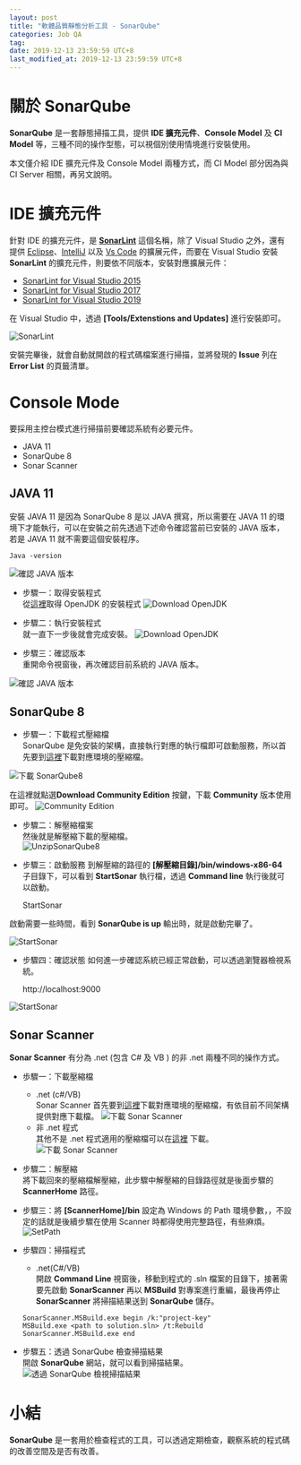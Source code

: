 ```yaml
---
layout: post
title: "軟體品質靜態分析工具 - SonarQube"
categories: Job QA
tag: 
date: 2019-12-13 23:59:59 UTC+8 
last_modified_at: 2019-12-13 23:59:59 UTC+8 
---
```


# 關於 SonarQube 
**SonarQube** 是一套靜態掃描工具，提供 **IDE 擴充元件**、**Console Model** 及 **CI Model** 等，三種不同的操作型態，可以視個別使用情境進行安裝使用。  

本文僅介紹 IDE 擴充元件及 Console Model 兩種方式，而 CI Model 部分因為與 CI Server 相關，再另文說明。

# IDE 擴充元件
針對 IDE 的擴充元件，是 [**SonarLint**][SonarLint] 這個名稱，除了 Visual Studio 之外，還有提供 [Eclipse][InEclipse]、[IntelliJ][InIntelliJ] 以及 [Vs Code][InVsCode] 的擴展元件，而要在 Visual Studio 安裝 **SonarLint** 的擴充元件，則要依不同版本，安裝對應擴展元件：
* [SonarLint for Visual Studio 2015][SonarLintVS2015]
* [SonarLint for Visual Studio 2017][SonarLintVS2017]
* [SonarLint for Visual Studio 2019][SonarLintVS2019]

在 Visual Studio 中，透過 **[Tools/Extenstions and Updates]** 進行安裝即可。

![SonarLint](/assets/SonarQube/SonarLint.png)

安裝完畢後，就會自動就開啟的程式碼檔案進行掃描，並將發現的 **Issue** 列在 **Error List** 的頁籤清單。

# Console Mode
要採用主控台模式進行掃描前要確認系統有必要元件。

* JAVA 11 
* SonarQube 8
* Sonar Scanner

## JAVA 11
安裝 JAVA 11 是因為 SonarQube 8 是以 JAVA 撰寫，所以需要在 JAVA 11 的環境下才能執行，可以在安裝之前先透過下述命令確認當前已安裝的 JAVA 版本，若是 JAVA 11 就不需要這個安裝程序。  

    Java -version

![確認 JAVA 版本](/assets/SonarQube/JavaVersionBeforInstall.png)

* 步驟一：取得安裝程式  
從[這裡][DownloadJava11]取得 OpenJDK 的安裝程式
![Download OpenJDK](/assets/SonarQube/DownloadOpenJDK.png)

* 步驟二：執行安裝程式  
就一直下一步後就會完成安裝。
![Download OpenJDK](/assets/SonarQube/InstallOpenJDKFinish.png)

* 步驟三：確認版本  
重開命令視窗後，再次確認目前系統的 JAVA 版本。

![確認 JAVA 版本](/assets/SonarQube/JavaVersionAfterInstall.png)

## SonarQube 8
* 步驟一：下載程式壓縮檔  
SonarQube 是免安裝的架構，直接執行對應的執行檔即可啟動服務，所以首先要到[這裡][SonarQube8Download]下載對應環境的壓縮檔。

![下載 SonarQube8](/assets/SonarQube/DownloadSonarQube8.png)

在這裡就點選**Download Community Edition** 按鍵，下載 **Community** 版本使用即可。
![Community Edition](/assets/SonarQube/DownloadSonarQube8_1.png)

* 步驟二：解壓縮檔案  
然後就是解壓縮下載的壓縮檔。  
![UnzipSonarQube8](/assets/SonarQube/UnzipSonarQube8.png)

* 步驟三：啟動服務
到解壓縮的路徑的 **[解壓縮目錄]/bin/windows-x86-64** 子目錄下，可以看到 **StartSonar** 執行檔，透過 **Command line** 執行後就可以啟動。

    StartSonar 

啟動需要一些時間，看到 **SonarQube is up** 輸出時，就是啟動完畢了。  

![StartSonar](/assets/SonarQube/StartSonar.png)

* 步驟四：確認狀態
如何進一步確認系統已經正常啟動，可以透過瀏覽器檢視系統。

    http://localhost:9000

![StartSonar](/assets/SonarQube/SonarQubeInitial.png)

## Sonar Scanner
**Sonar Scanner** 有分為 .net (包含 C# 及 VB ) 的非 .net 兩種不同的操作方式。
* 歩驟一：下載壓縮檔
    * .net (c#/VB)  
    Sonar Scanner 首先要到[這裡][SonarScannerDownloadDotNet]下載對應環境的壓縮檔，有依目前不同架構提供對應下載檔。
    ![下載 Sonar Scanner](/assets/SonarQube/DownloadSonarScannerDotNet.png)
    * 非 .net 程式  
    其他不是 .net 程式適用的壓縮檔可以在[這裡][SonarScannerDownloadNotDotNet] 下載。
    ![下載 Sonar Scanner](/assets/SonarQube/DownloadSonarScannerNotDotNet.png)

* 步驟二：解壓縮  
將下載回來的壓縮檔解壓縮，此步驟中解壓縮的目錄路徑就是後面步驟的 **ScannerHome** 路徑。

* 步驟三：將 **[ScannerHome]/bin** 設定為 Windows 的 Path 環境參數，，不設定的話就是後續步驟在使用 Scanner 時都得使用完整路徑，有些麻煩。
![SetPath](/assets/SonarQube/SetPath.png)

* 步驟四：掃描程式
    * .net(C#/VB)  
    開啟 **Command Line** 視窗後，移動到程式的 .sln 檔案的目錄下，接著需要先啟動 **SonarScanner** 再以 **MSBuild** 對專案進行重編，最後再停止 **SonarScanner** 將掃描結果送到 **SonarQube** 儲存。

    ```
    SonarScanner.MSBuild.exe begin /k:"project-key" 
    MSBuild.exe <path to solution.sln> /t:Rebuild
    SonarScanner.MSBuild.exe end 
    ```
* 步驟五：透過 SonarQube 檢查掃描結果  
開啟 **SonarQube** 網站，就可以看到掃描結果。
![透過 SonarQube 檢視掃描結果](/assets/SonarQube/SeeScannerResultOnSonarQube.png)

# 小結
**SonarQube** 是一套用於檢查程式的工具，可以透過定期檢查，觀察系統的程式碼的改善空間及是否有改善。

[DownLoadJava11]:https://adoptopenjdk.net
[SonarQube8Download]:https://www.sonarqube.org
[SonarScannerDownloadDotNet]:https://docs.sonarqube.org/latest/analysis/scan/sonarscanner-for-msbuild/
[SonarScannerDownloadNotDotNet]:https://docs.sonarqube.org/latest/analysis/scan/sonarscanner/

[QalityInWiki]:https://en.wikipedia.org/wiki/Software_quality#/media/
[OWASP]:https://www.owasp.org/index.php/Main_Page "OWASP.org"

[SonarLint]:https://www.sonarlint.org/ "SonarLint 官網"
[InEclipse]:https://marketplace.eclipse.org/content/sonarlint "SonarLint"
[InIntelliJ]:https://plugins.jetbrains.com/plugin/7973-sonarlint "SonarLint"
[InVsCode]:https://marketplace.visualstudio.com/items?itemName=SonarSource.sonarlint-vscode "SonarLint"

[SonarLintVS2015]:https://marketplace.visualstudio.com/items?itemName=SonarSource.SonarLintforVisualStudio2015 "SonarLint for Visual Studio 2015"
[SonarLintVS2017]:https://marketplace.visualstudio.com/items?itemName=SonarSource.SonarLintforVisualStudio2017 "SonarLint for Visual Studio 2017"
[SonarLintVS2019]:https://marketplace.visualstudio.com/items?itemName=SonarSource.SonarLintforVisualStudio2019 "SonarLint for Visual Studio 2019"
